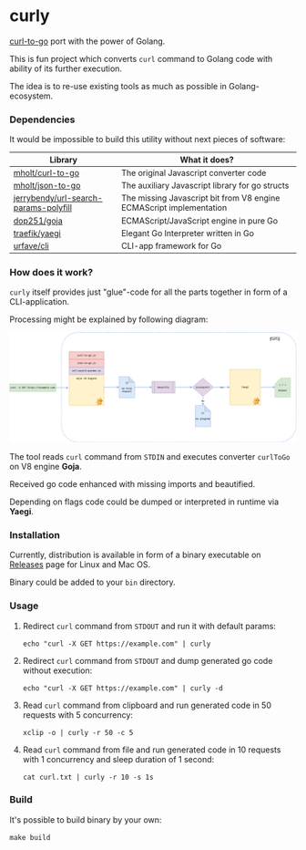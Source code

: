 curly
=====

[curl-to-go](https://github.com/mholt/curl-to-go) port with the power of Golang.

This is fun project which converts `curl` command to Golang code with ability of its further execution.

The idea is to re-use existing tools as much as possible in Golang-ecosystem.

### Dependencies

It would be impossible to build this utility without next pieces of software:

| Library          | What it does?                                                       |
|------------------|---------------------------------------------------------------------|
| [mholt/curl-to-go](https://github.com/mholt/curl-to-go) | The original Javascript converter code                              |
 |[mholt/json-to-go](https://github.com/mholt/json-to-go) | The auxiliary Javascript library for go structs                     |
|[jerrybendy/url-search-params-polyfill](https://github.com/jerrybendy/url-search-params-polyfill) | The missing Javascript bit from V8 engine ECMAScript implementation |
|[dop251/goja](https://github.com/dop251/goja) | ECMAScript/JavaScript engine in pure Go                             |
|[traefik/yaegi](https://github.com/traefik/yaegi) | Elegant Go Interpreter written in Go                                |
|[urfave/cli](https://github.com/urfave/cli) | CLI-app framework for Go                                            |


### How does it work?

`curly` itself provides just "glue"-code for all the parts together in form of a CLI-application.

Processing might be explained by following diagram:

![diagram](./curly.drawio.png)

The tool reads `curl` command from `STDIN` and executes converter `curlToGo` on V8 engine **Goja**.

Received go code enhanced with missing imports and beautified.

Depending on flags code could be dumped or interpreted in runtime via **Yaegi**.


### Installation

Currently, distribution is available in form of a binary executable on [Releases]() page for Linux and Mac OS.

Binary could be added to your `bin` directory.


### Usage
1. Redirect `curl` command from `STDOUT` and run it with default params:

    ```shell  
    echo "curl -X GET https://example.com" | curly
    ```
2. Redirect `curl` command from `STDOUT` and dump generated go code without execution:
    ```shell
    echo "curl -X GET https://example.com" | curly -d
    ```
3. Read `curl` command from clipboard and run generated code in 50 requests with 5 concurrency:
    ```shell
    xclip -o | curly -r 50 -c 5
    ```
4. Read `curl` command from file and run generated code in 10 requests with 1 concurrency and
   sleep duration of 1 second:
   ```shell
   cat curl.txt | curly -r 10 -s 1s
   ```


### Build

It's possible to build binary by your own:

```shell
make build
```